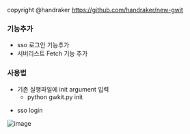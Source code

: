 copyright @handraker
https://github.com/handraker/new-gwit

### 기능추가
* sso 로그인 기능추가
* 서버리스트 Fetch 기능 추가

### 사용법
* 기존 실행파일에 init argument 입력
  - python gwkit.py init
- sso login


![image](https://user-images.githubusercontent.com/11779505/147825295-6351063b-f90b-4547-ae26-745b15364e60.png)

